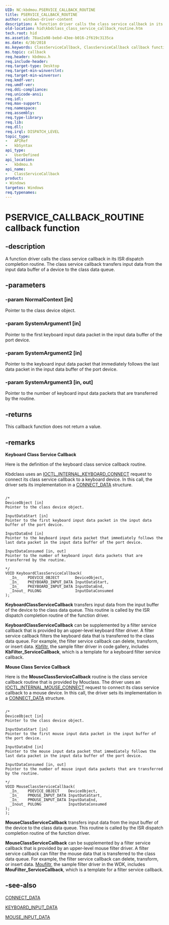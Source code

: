 ```yaml
---
UID: NC:kbdmou.PSERVICE_CALLBACK_ROUTINE
title: PSERVICE_CALLBACK_ROUTINE
author: windows-driver-content
description: A function driver calls the class service callback in its ISR dispatch completion routine. The class service callback transfers input data from the input data buffer of a device to the class data queue.
old-location: hid\kbdclass_class_service_callback_routine.htm
tech.root: hid
ms.assetid: 78ae2a98-bebd-43ee-b016-2f619c3135ca
ms.date: 4/30/2018
ms.keywords: ClassServiceCallback, ClassServiceCallback callback function [Human Input Devices], PSERVICE_CALLBACK_ROUTINE, PSERVICE_CALLBACK_ROUTINE callback, hid.kbdclass_class_service_callback_routine, kbdmou/ClassServiceCallback, kref_c3fa9125-0bc4-4936-b4e5-eb4e5eee23e2.xml
ms.topic: callback
req.header: kbdmou.h
req.include-header: 
req.target-type: Desktop
req.target-min-winverclnt: 
req.target-min-winversvr: 
req.kmdf-ver: 
req.umdf-ver: 
req.ddi-compliance: 
req.unicode-ansi: 
req.idl: 
req.max-support: 
req.namespace: 
req.assembly: 
req.type-library: 
req.lib: 
req.dll: 
req.irql: DISPATCH_LEVEL
topic_type:
-	APIRef
-	kbSyntax
api_type:
-	UserDefined
api_location:
-	kbdmou.h
api_name:
-	ClassServiceCallback
product:
- Windows
targetos: Windows
req.typenames: 
---
```


# PSERVICE_CALLBACK_ROUTINE callback function


## -description


A function driver calls the class service callback in its ISR dispatch completion routine. The class service callback transfers input data from the input data buffer of a device to the class data queue. 


## -parameters




### -param NormalContext [in]

Pointer to the class device object.


### -param SystemArgument1 [in]

Pointer to the first keyboard input data packet in the input data buffer of the port device.


### -param SystemArgument2 [in]

Pointer to the keyboard input data packet that immediately follows the last data packet in the input data buffer of the port device.


### -param SystemArgument3 [in, out]

Pointer to the number of keyboard input data packets that are transferred by the routine.


## -returns



This callback function does not return a value.




## -remarks



<b>Keyboard Class Service Callback</b>

Here is the definition of the  keyboard class service callback routine.

Kbdclass uses an <a href="https://msdn.microsoft.com/library/windows/hardware/ff541273">IOCTL_INTERNAL_KEYBOARD_CONNECT</a> request to connect its class service callback to a keyboard device. In this call, the driver sets  its implementation in a <a href="https://msdn.microsoft.com/library/windows/hardware/ff538370">CONNECT_DATA</a> structure.

<pre class="syntax" xml:space="preserve"><code>
/*
DeviceObject [in] 
Pointer to the class device object.

InputDataStart [in] 
Pointer to the first keyboard input data packet in the input data buffer of the port device.

InputDataEnd [in] 
Pointer to the keyboard input data packet that immediately follows the last data packet in the input data buffer of the port device.

InputDataConsumed [in, out] 
Pointer to the number of keyboard input data packets that are transferred by the routine.

*/
VOID KeyboardClassServiceCallback(
  _In_    PDEVICE_OBJECT       DeviceObject,
  _In_    PKEYBOARD_INPUT_DATA InputDataStart,
  _In_    PKEYBOARD_INPUT_DATA InputDataEnd,
  _Inout_ PULONG               InputDataConsumed
);
</code></pre>
<b>KeyboardClassServiceCallback</b> transfers input data from the input buffer of the device to the class data queue. This routine is called by the ISR dispatch completion routine of the function driver.

<b>KeyboardClassServiceCallback</b> can be supplemented by a filter service callback that is provided by an upper-level keyboard filter driver. A filter service callback filters the keyboard data that is transferred to the class data queue. For example, the filter service callback can delete, transform, or insert data. <a href="http://go.microsoft.com/fwlink/p/?linkid=256125">Kbfiltr</a>, the sample filter driver in code gallery, includes <b>KbFilter_ServiceCallback</b>, which is a template for a keyboard filter service callback.

<b>Mouse Class Service Callback</b>

Here is the <b>MouseClassServiceCallback</b> routine is the class service callback routine that is provided by Mouclass. The driver uses an <a href="https://msdn.microsoft.com/library/windows/hardware/ff541294">IOCTL_INTERNAL_MOUSE_CONNECT</a> request to connect its class service callback to a mouse device. In this call, the driver sets  its implementation in a <a href="https://msdn.microsoft.com/library/windows/hardware/ff538370">CONNECT_DATA</a> structure.


<pre class="syntax" xml:space="preserve"><code>
/*
DeviceObject [in] 
Pointer to the class device object.

InputDataStart [in] 
Pointer to the first mouse input data packet in the input buffer of the port device.

InputDataEnd [in] 
Pointer to the mouse input data packet that immediately follows the last data packet in the input data buffer of the port device.

InputDataConsumed [in, out] 
Pointer to the number of mouse input data packets that are transferred by the routine.

*/
VOID MouseClassServiceCallback(
  _In_    PDEVICE_OBJECT    DeviceObject,
  _In_    PMOUSE_INPUT_DATA InputDataStart,
  _In_    PMOUSE_INPUT_DATA InputDataEnd,
  _Inout_ PULONG            InputDataConsumed
);
);
</code></pre>


<b>MouseClassServiceCallback</b> transfers input data from the input buffer of the device to the class data queue. This routine is called by the ISR dispatch completion routine of the function driver.

<b>MouseClassServiceCallback</b> can be supplemented by a filter service callback that is provided by an upper-level mouse filter driver. A filter service callback can filter the mouse data that is transferred to the class data queue. For example, the filter service callback can delete, transform, or insert data. <a href="http://go.microsoft.com/fwlink/p/?linkid=256135">Moufiltr</a>, the sample filter driver in the WDK, includes <b>MouFilter_ServiceCallback</b>, which is a template for a filter service callback.




## -see-also




<a href="https://msdn.microsoft.com/library/windows/hardware/ff538370">CONNECT_DATA</a>



<a href="https://msdn.microsoft.com/library/windows/hardware/ff542337">KEYBOARD_INPUT_DATA</a>



<a href="https://msdn.microsoft.com/library/windows/hardware/ff542403">MOUSE_INPUT_DATA</a>
 

 

